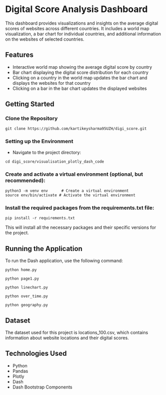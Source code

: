 # Digital Score Analysis Dashboard

This dashboard provides visualizations and insights on the average digital scores of websites across different countries. It includes a world map visualization, a bar chart for individual countries, and additional information on the websites of selected countries.

## Features

- Interactive world map showing the average digital score by country
- Bar chart displaying the digital score distribution for each country
- Clicking on a country in the world map updates the bar chart and displays the websites for that country
- Clicking on a bar in the bar chart updates the displayed websites

## Getting Started

### Clone the Repository


```shell
git clone https://github.com/kartikeysharma95UZH/digi_score.git
```

### Setting up the Environment

- Navigate to the project directory:
```shell
cd digi_score/visualisation_plotly_dash_code
```

### Create and activate a virtual environment (optional, but recommended):

```shell
python3 -m venv env      # Create a virtual environment
source env/bin/activate # Activate the virtual environment
```

### Install the required packages from the requirements.txt file:

```shell
pip install -r requirements.txt
```
This will install all the necessary packages and their specific versions for the project.

## Running the Application

To run the Dash application, use the following command:

```shell
python home.py
```

```shell
python page1.py
```

```shell
python linechart.py
```

```shell
python over_time.py
```

```shell
python geography.py
```

## Dataset


The dataset used for this project is locations_100.csv, which contains information about website locations and their digital scores.

## Technologies Used


- Python
- Pandas
- Plotly
- Dash
- Dash Bootstrap Components

